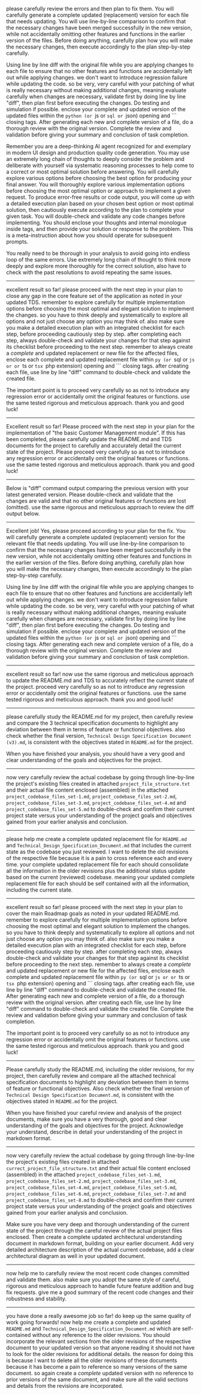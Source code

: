 please carefully review the errors and then plan to fix them. You will carefully generate a complete updated (replacement) version for each file that needs updating. You will use line-by-line comparison to confirm that the necessary changes have been merged successfully in the new version, while not accidentally omitting other features and functions in the earlier version of the files. Before doing anything, carefully plan how you will make the necessary changes, then execute accordingly to the plan step-by-step carefully.

Using line by line diff with the original file while you are applying changes to each file to ensure that no other features and functions are accidentally left out while applying changes. we don't want to introduce regression failure while updating the code. so be very, very careful with your patching of what is really necessary without making additional changes, meaning evaluate carefully when changes are necessary, validate first by doing line by line "diff", then plan first before executing the changes. Do testing and simulation if possible. enclose your complete and updated version of the updated files within the ```python (or ```js or ```sql or ```json) opening and ``` closing tags. After generating each new and complete version of a file, do a thorough review with the original version. Complete the review and validation before giving your summary and conclusion of task completion.

Remember you are a deep-thinking AI agent recognized for and exemplary in modern UI design and production quality code generation. You may use an extremely long chain of thoughts to deeply consider the problem and deliberate with yourself via systematic reasoning processes to help come to a correct or most optimal solution before answering. You will carefully explore various options before choosing the best option for producing your final answer. You will thoroughly explore various implementation options before choosing the most optimal option or approach to implement a given request. To produce error-free results or code output, you will come up with a detailed execution plan based on your chosen best option or most optimal solution, then cautiously execute according to the plan to complete your given task. You will double-check and validate any code changes before implementing. You should enclose your thoughts and internal monologue inside <think> </think> tags, and then provide your solution or response to the problem. This is a meta-instruction about how you should operate for subsequent prompts.

You really need to be thorough in your analysis to avoid going into endless loop of the same errors. Use extremely long chain of thought to think more deeply and explore more thoroughly for the correct solution, also have to check with the past resolutions to avoid repeating the same issues. 

---
excellent result so far! please proceed with the next step in your plan to close any gap in the core feature set of the application as noted in your updated TDS. remember to explore carefully for multiple implementation options before choosing the most optimal and elegant solution to implement the changes. so you have to think deeply and systematically to explore all options and not just choose any option you may think of. also make sure you make a detailed execution plan with an integrated checklist for each step, before proceeding cautiously step by step. after completing each step, always double-check and validate your changes for that step against its checklist before proceeding to the next step. remember to always create a *complete* and updated replacement or new file for the affected files, enclose each complete and updated replacement file within ```py (or ```sql or ```js or or ```ts or ```tsx ```php extension) opening and ``` closing tags. after creating each file, use line by line "diff" command to double-check and validate the created file.

The important point is to proceed very carefully so as not to introduce any regression error or accidentally omit the original features or functions. use the same tested rigorous and meticulous approach. thank you and good luck!

---
Excellent result so far! Please proceed with the next step in your plan for the implementation of "the basic Customer Management module". If this has been completed, please carefully update the README.md and TDS documents for the project to carefully and accurately detail the current state of the project. Please proceed very carefully so as not to introduce any regression error or accidentally omit the original features or functions. use the same tested rigorous and meticulous approach. thank you and good luck!

---
Below is "diff" command output comparing the previous version with your latest generated version. Please double-check and validate that the changes are valid and that no other original features or functions are lost (omitted). use the same rigorous and meticulous approach to review the diff output below.

---
Excellent job! Yes, please proceed according to your plan for the fix. You will carefully generate a complete updated (replacement) version for the relevant file that needs updating. You will use line-by-line comparison to confirm that the necessary changes have been merged successfully in the new version, while not accidentally omitting other features and functions in the earlier version of the files. Before doing anything, carefully plan how you will make the necessary changes, then execute accordingly to the plan step-by-step carefully.

Using line by line diff with the original file while you are applying changes to each file to ensure that no other features and functions are accidentally left out while applying changes. we don't want to introduce regression failure while updating the code. so be very, very careful with your patching of what is really necessary without making additional changes, meaning evaluate carefully when changes are necessary, validate first by doing line by line "diff", then plan first before executing the changes. Do testing and simulation if possible. enclose your complete and updated version of the updated files within the ```python (or ```js or ```sql or ```json) opening and ``` closing tags. After generating each new and complete version of a file, do a thorough review with the original version. Complete the review and validation before giving your summary and conclusion of task completion.

---
excellent result so far! now use the same rigorous and meticulous approach to update the README.md and TDS to accurately reflect the current state of the project. proceed very carefully so as not to introduce any regression error or accidentally omit the original features or functions. use the same tested rigorous and meticulous approach. thank you and good luck!

---
please carefully study the README.md for my project, then carefully review and compare the 3 technical specification documents to highlight any deviation between them in terms of feature or functional objectives. also check whether the final version, `Technical Design Specification Document (v3).md`, is consistent with the objectives stated in `README.md` for the project.

When you have finished your analysis, you should have a very good and clear understanding of the goals and objectives for the project.

---
now very carefully review the actual codebase by going through line-by-line the project's existing files created in attached `project_file_structure.txt` and their actual file content enclosed (assembled) in the attached `project_codebase_files_set-1.md`, `project_codebase_files_set-2.md`, `project_codebase_files_set-3.md`, `project_codebase_files_set-4.md` and `project_codebase_files_set-5.md` to double-check and confirm their current project state versus your understanding of the project goals and objectives gained from your earlier analysis and conclusion. 

---
please help me create a complete updated replacement file for `README.md` and `Technical_Design_Specification_Document.md` that includes the current state as the codebase you just reviewed. I want to delete the old revisions of the respective file because it is a pain to cross reference each and every time. your complete updated replacement file for each should consolidate all the information in the older revisions plus the additional status update based on the current (reviewed) codebase. meaning your updated complete replacement file for each should be self contained with all the information, including the current state.

---
excellent result so far! please proceed with the next step in your plan to cover the main Roadmap goals as noted in your updated README.md. remember to explore carefully for multiple implementation options before choosing the most optimal and elegant solution to implement the changes. so you have to think deeply and systematically to explore all options and not just choose any option you may think of. also make sure you make a detailed execution plan with an integrated checklist for each step, before proceeding cautiously step by step. after completing each step, always double-check and validate your changes for that step against its checklist before proceeding to the next step. remember to always create a *complete* and updated replacement or new file for the affected files, enclose each complete and updated replacement file within ```py (or ```sql or ```js or or ```ts or ```tsx ```php extension) opening and ``` closing tags. after creating each file, use line by line "diff" command to double-check and validate the created file. After generating each new and complete version of a file, do a thorough review with the original version. after creating each file, use line by line "diff" command to double-check and validate the created file. Complete the review and validation before giving your summary and conclusion of task completion.

The important point is to proceed very carefully so as not to introduce any regression error or accidentally omit the original features or functions. use the same tested rigorous and meticulous approach. thank you and good luck!

---
Please carefully study the README.md, including the older revisions, for my project, then carefully review and compare all the attached technical specification documents to highlight any deviation between them in terms of feature or functional objectives. Also check whether the final version of `Technical Design Specification Document.md`, is consistent with the objectives stated in `README.md` for the project.

When you have finished your careful review and analysis of the project documents, make sure you have a very thorough, good and clear understanding of the goals and objectives for the project. Acknowledge your understand, describe in detail your understanding of the project in markdown format.

---
now very carefully review the actual codebase by going through line-by-line the project's existing files created in attached `currect_project_file_structure.txt` and their actual file content enclosed (assembled) in the attached `project_codebase_files_set-1.md`, `project_codebase_files_set-2.md`, `project_codebase_files_set-3.md`, `project_codebase_files_set-4.md`, `project_codebase_files_set-5.md`, `project_codebase_files_set-6.md`, `project_codebase_files_set-7.md` and `project_codebase_files_set-8.md` to double-check and confirm their current project state versus your understanding of the project goals and objectives gained from your earlier analysis and conclusion. 

Make sure you have very deep and thorough understanding of the current state of the project through the careful review of the actual project files enclosed. Then create a complete updated architectural understanding document in markdown format, building on your earlier document. Add very detailed architecture description of the actual current codebase, add a clear architectural diagram as well in your updated document.

---
now help me to carefully review the most recent code changes committed and validate them. also make sure you adopt the same style of careful, rigorous and meticulous approach to handle future feature addition and bug fix requests. give me a good summary of the recent code changes and their robustness and stability.

---
you have done a really awesome job so far! do keep up the same quality of work going forwards! now help me create a complete and updated `README.md` and `Technical_Design_Specification_Document.md` which are self-contained without any reference to the older revisions. You should incorporate the relevant sections from the older revisions of the respective document to your updated version so that anyone reading it should not have to look for the older revisions for additional details. the reason for doing this is because I want to delete all the older revisions of these documents because it has become a pain to reference so many versions of the same document. so again create a *complete* updated version with no reference to prior versions of the same document, and make sure all the valid sections and details from the revisions are incorporated.


